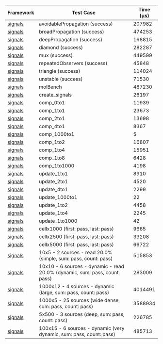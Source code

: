 | Framework | Test Case | Time (μs) |
| --- | --- | --- |
| [signals](https://github.com/rodydavis/signals.dart) | avoidablePropagation (success) | 207982 |
| [signals](https://github.com/rodydavis/signals.dart) | broadPropagation (success) | 474253 |
| [signals](https://github.com/rodydavis/signals.dart) | deepPropagation (success) | 168815 |
| [signals](https://github.com/rodydavis/signals.dart) | diamond (success) | 282287 |
| [signals](https://github.com/rodydavis/signals.dart) | mux (success) | 449599 |
| [signals](https://github.com/rodydavis/signals.dart) | repeatedObservers (success) | 45848 |
| [signals](https://github.com/rodydavis/signals.dart) | triangle (success) | 114024 |
| [signals](https://github.com/rodydavis/signals.dart) | unstable (success) | 71530 |
| [signals](https://github.com/rodydavis/signals.dart) | molBench | 487230 |
| [signals](https://github.com/rodydavis/signals.dart) | create_signals | 26197 |
| [signals](https://github.com/rodydavis/signals.dart) | comp_0to1 | 11939 |
| [signals](https://github.com/rodydavis/signals.dart) | comp_1to1 | 23673 |
| [signals](https://github.com/rodydavis/signals.dart) | comp_2to1 | 13698 |
| [signals](https://github.com/rodydavis/signals.dart) | comp_4to1 | 8367 |
| [signals](https://github.com/rodydavis/signals.dart) | comp_1000to1 | 5 |
| [signals](https://github.com/rodydavis/signals.dart) | comp_1to2 | 16807 |
| [signals](https://github.com/rodydavis/signals.dart) | comp_1to4 | 15951 |
| [signals](https://github.com/rodydavis/signals.dart) | comp_1to8 | 6428 |
| [signals](https://github.com/rodydavis/signals.dart) | comp_1to1000 | 4198 |
| [signals](https://github.com/rodydavis/signals.dart) | update_1to1 | 8910 |
| [signals](https://github.com/rodydavis/signals.dart) | update_2to1 | 4520 |
| [signals](https://github.com/rodydavis/signals.dart) | update_4to1 | 2299 |
| [signals](https://github.com/rodydavis/signals.dart) | update_1000to1 | 22 |
| [signals](https://github.com/rodydavis/signals.dart) | update_1to2 | 4458 |
| [signals](https://github.com/rodydavis/signals.dart) | update_1to4 | 2245 |
| [signals](https://github.com/rodydavis/signals.dart) | update_1to1000 | 42 |
| [signals](https://github.com/rodydavis/signals.dart) | cellx1000 (first: pass, last: pass) | 9665 |
| [signals](https://github.com/rodydavis/signals.dart) | cellx2500 (first: pass, last: pass) | 33208 |
| [signals](https://github.com/rodydavis/signals.dart) | cellx5000 (first: pass, last: pass) | 66722 |
| [signals](https://github.com/rodydavis/signals.dart) | 10x5 - 2 sources - read 20.0% (simple, sum: pass, count: pass) | 515853 |
| [signals](https://github.com/rodydavis/signals.dart) | 10x10 - 6 sources - dynamic - read 20.0% (dynamic, sum: pass, count: pass) | 283009 |
| [signals](https://github.com/rodydavis/signals.dart) | 1000x12 - 4 sources - dynamic (large, sum: pass, count: pass) | 4014491 |
| [signals](https://github.com/rodydavis/signals.dart) | 1000x5 - 25 sources (wide dense, sum: pass, count: pass) | 3588934 |
| [signals](https://github.com/rodydavis/signals.dart) | 5x500 - 3 sources (deep, sum: pass, count: pass) | 226785 |
| [signals](https://github.com/rodydavis/signals.dart) | 100x15 - 6 sources - dynamic (very dynamic, sum: pass, count: pass) | 485713 |

